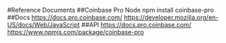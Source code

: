#Reference Documents
##Coinbase Pro Node
npm install coinbase-pro
##Docs
https://docs.pro.coinbase.com/
https://developer.mozilla.org/en-US/docs/Web/JavaScript
##API
https://docs.pro.coinbase.com/
https://www.npmjs.com/package/coinbase-pro